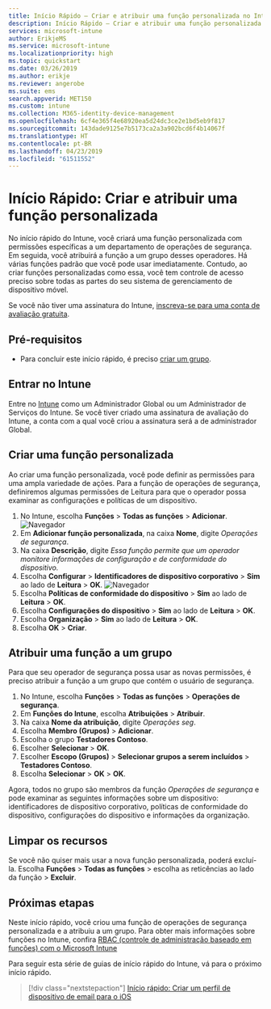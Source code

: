 ```yaml
---
title: Início Rápido – Criar e atribuir uma função personalizada no Intune
description: Início Rápido – Criar e atribuir uma função personalizada para um gerenciador de dispositivos remoto.
services: microsoft-intune
author: ErikjeMS
ms.service: microsoft-intune
ms.localizationpriority: high
ms.topic: quickstart
ms.date: 03/26/2019
ms.author: erikje
ms.reviewer: angerobe
ms.suite: ems
search.appverid: MET150
ms.custom: intune
ms.collection: M365-identity-device-management
ms.openlocfilehash: 6cf4e365f4e68920ea5d24dc3ce2e1bd5eb9f817
ms.sourcegitcommit: 143dade9125e7b5173ca2a3a902bcd6f4b14067f
ms.translationtype: HT
ms.contentlocale: pt-BR
ms.lasthandoff: 04/23/2019
ms.locfileid: "61511552"
---
```

# <a name="quickstart-create-and-assign-a-custom-role"></a>Início Rápido: Criar e atribuir uma função personalizada

No início rápido do Intune, você criará uma função personalizada com permissões específicas a um departamento de operações de segurança. Em seguida, você atribuirá a função a um grupo desses operadores. Há várias funções padrão que você pode usar imediatamente. Contudo, ao criar funções personalizadas como essa, você tem controle de acesso preciso sobre todas as partes do seu sistema de gerenciamento de dispositivo móvel.

Se você não tiver uma assinatura do Intune, [inscreva-se para uma conta de avaliação gratuita](free-trial-sign-up.md).

## <a name="prerequisites"></a>Pré-requisitos

- Para concluir este início rápido, é preciso [criar um grupo](quickstart-create-group.md).

## <a name="sign-in-to-intune"></a>Entrar no Intune

Entre no [Intune](https://aka.ms/intuneportal) como um Administrador Global ou um Administrador de Serviços do Intune. Se você tiver criado uma assinatura de avaliação do Intune, a conta com a qual você criou a assinatura será a de administrador Global.

## <a name="create-a-custom-role"></a>Criar uma função personalizada

Ao criar uma função personalizada, você pode definir as permissões para uma ampla variedade de ações. Para a função de operações de segurança, definiremos algumas permissões de Leitura para que o operador possa examinar as configurações e políticas de um dispositivo.

1. No Intune, escolha **Funções** > **Todas as funções** > **Adicionar**.
![Navegador](media/quickstart-create-custom-role/add-custom-role.png)
2. Em **Adicionar função personalizada**, na caixa **Nome**, digite *Operações de segurança*.
3. Na caixa **Descrição**, digite *Essa função permite que um operador monitore informações de configuração e de conformidade do dispositivo.*
4. Escolha **Configurar** > **Identificadores de dispositivo corporativo** > **Sim** ao lado de **Leitura** > **OK**.
![Navegador](media/quickstart-create-custom-role/corp-device-id-read.png)
5. Escolha **Políticas de conformidade do dispositivo** > **Sim** ao lado de **Leitura** > **OK**.
6. Escolha **Configurações do dispositivo** > **Sim** ao lado de **Leitura** > **OK**.
7. Escolha **Organização** > **Sim** ao lado de **Leitura** > **OK**.
8. Escolha **OK** > **Criar**.

## <a name="assign-the-role-to-a-group"></a>Atribuir uma função a um grupo

Para que seu operador de segurança possa usar as novas permissões, é preciso atribuir a função a um grupo que contém o usuário de segurança.

1. No Intune, escolha **Funções** > **Todas as funções** > **Operações de segurança**.
2. Em **Funções do Intune**, escolha **Atribuições** > **Atribuir**.
3. Na caixa **Nome da atribuição**, digite *Operações seg*.
4. Escolha **Membro (Grupos)** > **Adicionar**.
5. Escolha o grupo **Testadores Contoso**.
6. Escolher **Selecionar** > **OK**.
7. Escolher **Escopo (Grupos)** > **Selecionar grupos a serem incluídos** > **Testadores Contoso**.
8. Escolha **Selecionar** > **OK** > **OK**.

Agora, todos no grupo são membros da função *Operações de segurança* e pode examinar as seguintes informações sobre um dispositivo: identificadores de dispositivo corporativo, políticas de conformidade do dispositivo, configurações do dispositivo e informações da organização.

## <a name="clean-up-resources"></a>Limpar os recursos

Se você não quiser mais usar a nova função personalizada, poderá excluí-la. Escolha **Funções** > **Todas as funções** > escolha as reticências ao lado da função > **Excluir**.

## <a name="next-steps"></a>Próximas etapas

Neste início rápido, você criou uma função de operações de segurança personalizada e a atribuiu a um grupo. Para obter mais informações sobre funções no Intune, confira [RBAC (controle de administração baseado em funções) com o Microsoft Intune](role-based-access-control.md)

Para seguir esta série de guias de início rápido do Intune, vá para o próximo início rápido.

> [!div class="nextstepaction"]
> [Início rápido: Criar um perfil de dispositivo de email para o iOS](quickstart-email-profile.md)
